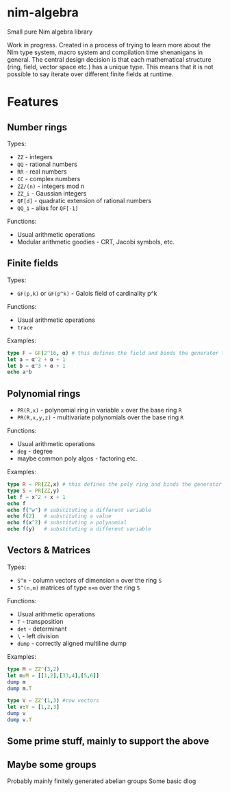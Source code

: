 # nim-algebra
Small pure Nim algebra library

Work in progress. Created in a process of trying to learn more about the Nim type system, macro system and compilation time shenanigans in general.
The central design decision is that each mathematical structure (ring, field, vector space etc.) has a unique type. This means that it is not possible to say iterate over different finite fields at runtime.

# Features

## Number rings
Types:  
* `ZZ` - integers
* `QQ` - rational numbers
* `RR` - real numbers
* `CC` - complex numbers
* `ZZ/(n)` - integers mod n
* `ZZ_i` - Gaussian integers
* `QF[d]` - quadratic extension of rational numbers
* `QQ_i` - alias for `QF[-1]`

Functions:  
* Usual arithmetic operations
* Modular arithmetic goodies - CRT, Jacobi symbols, etc.

## Finite fields
Types:  
* `GF(p,k)` or `GF(p^k)` - Galois field of cardinality p^k

Functions:  
* Usual arithmetic operations
* `trace`

Examples:  
```nim
type F = GF(2^16, α) # this defines the field and binds the generator to the variable α
let a = α^2 + α + 1
let b = α^3 + α + 1
echo a*b
```

## Polynomial rings
* `PR(R,x)` - polynomial ring in variable `x` over the base ring `R`
* `PR(R,x,y,z)` - multivariate polynomials over the base ring `R`

Functions:  
* Usual arithmetic operations
* `deg` - degree
* maybe common poly algos - factoring etc.

Examples:  
```nim
type R = PR(ZZ,x) # this defines the poly ring and binds the generator to the variable x
type S = PR(ZZ,y)
let f = x^2 + x + 1
echo f
echo f("w") # substituting a different variable
echo f(2)   # substituting a value
echo f(x^2) # substituting a polynomial
echo f(y)   # substituting a different variable
```

## Vectors & Matrices
Types:  
* `S^n` - column vectors of dimension `n` over the ring `S`
* `S^(n,m)` matrices of type `n×m` over the ring `S`

Functions:
* Usual arithmetic operations
* `T` - transposition
* `det` - determinant
* `\` - left division
* `dump` - correctly aligned multiline dump

Examples:  
```nim
type M = ZZ^(3,2)
let m:M = [[1,2],[33,4],[5,6]]
dump m
dump m.T

type V = ZZ^(1,3) #row vectors
let v:V = [1,2,3]
dump v
dump v.T
```

## Some prime stuff, mainly to support the above
## Maybe some groups
Probably mainly finitely generated abelian groups
Some basic dlog
